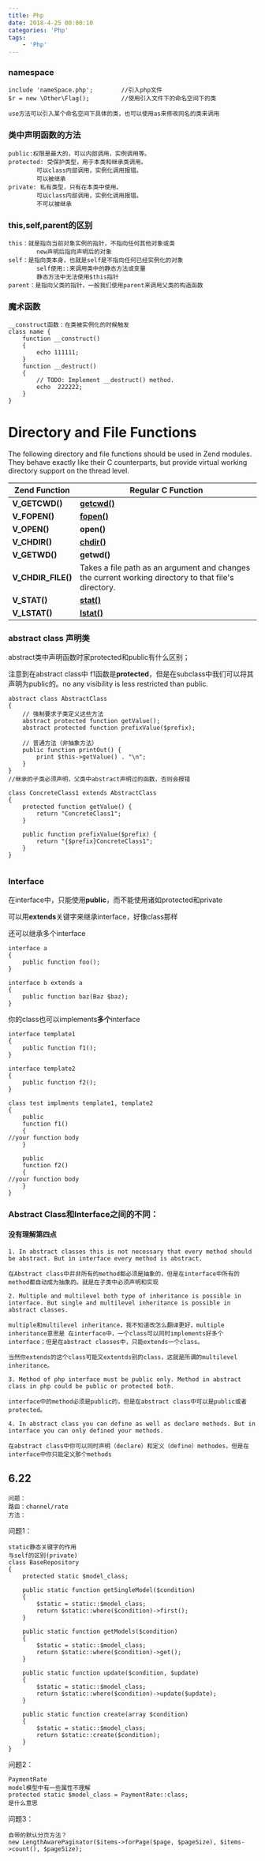 ```yaml
---
title: Php
date: 2018-4-25 00:00:10
categories: 'Php'
tags:
    - 'Php'
---
```


### namespace

```
include 'nameSpace.php';		//引入php文件
$r = new \Other\Flag();			//使用引入文件下的命名空间下的类

use方法可以引入某个命名空间下具体的类，也可以使用as来修改同名的类来调用
```



### 类中声明函数的方法

```
public:权限是最大的，可以内部调用，实例调用等。
protected: 受保护类型，用于本类和继承类调用。
		可以class内部调用，实例化调用报错。
		可以被继承
private: 私有类型，只有在本类中使用。
		可以class内部调用，实例化调用报错。
		不可以被继承
```



### this,self,parent的区别

```
this：就是指向当前对象实例的指针，不指向任何其他对象或类
		new声明后指向声明后的对象
self：是指向类本身，也就是self是不指向任何已经实例化的对象
		self使用::来调用类中的静态方法或变量
		静态方法中无法使用$this指针
parent：是指向父类的指针，一般我们使用parent来调用父类的构造函数
```



### 魔术函数

```
__construct函数：在类被实例化的时候触发
class name {
    function __construct()
    {
        echo 111111;
    }
    function __destruct()
    {
        // TODO: Implement __destruct() method.
        echo  222222;
    }
}
```







# Directory and File Functions

 The following directory and file functions should be used in Zend modules. They behave exactly like their C counterparts, but provide virtual working directory support on the thread level. 

| Zend Function      | Regular C Function                       |
| ------------------ | ---------------------------------------- |
| **V_GETCWD()**     | [**getcwd()**](itss://chm/zh/function.getcwd.html) |
| **V_FOPEN()**      | [**fopen()**](itss://chm/zh/function.fopen.html) |
| **V_OPEN()**       | **open()**                               |
| **V_CHDIR()**      | [**chdir()**](itss://chm/zh/function.chdir.html) |
| **V_GETWD()**      | **getwd()**                              |
| **V_CHDIR_FILE()** | Takes a file path as an argument and changes the current working directory to that file's directory. |
| **V_STAT()**       | [**stat()**](itss://chm/zh/function.stat.html) |
| **V_LSTAT()**      | [**lstat()**](itss://chm/zh/function.lstat.html) |





### abstract class 声明类

abstract类中声明函数时家protected和public有什么区别；

注意到在abstract class中 f1函数是**protected**，但是在subclass中我们可以将其声明为public的。no any visibility is less restricted than public.



```
abstract class AbstractClass
{
    // 强制要求子类定义这些方法
    abstract protected function getValue();
    abstract protected function prefixValue($prefix);

    // 普通方法（非抽象方法）
    public function printOut() {
        print $this->getValue() . "\n";
    }
}
//继承的子类必须声明，父类中abstract声明过的函数，否则会报错

class ConcreteClass1 extends AbstractClass
{
    protected function getValue() {
        return "ConcreteClass1";
    }

    public function prefixValue($prefix) {
        return "{$prefix}ConcreteClass1";
    }
}


```



### Interface

在interface中，只能使用**public**，而不能使用诸如protected和private

可以用**extends**关键字来继承interface，好像class那样

还可以继承多个interface

```
interface a
{
    public function foo();
}

interface b extends a
{
    public function baz(Baz $baz);
}

```

你的class也可以implements**多个**interface

```
interface template1
{
    public function f1();
}

interface template2
{
    public function f2();
}

class test implments template1, template2
{
    public
    function f1()
    {
//your function body
    }

    public
    function f2()
    {
//your function body
    }
}
```



### Abstract Class和Interface之间的不同：

#### 没有理解第四点

```
1. In abstract classes this is not necessary that every method should be abstract. But in interface every method is abstract.

在Abstract class中并非所有的method都必须是抽象的，但是在interface中所有的method都自动成为抽象的。就是在子类中必须声明和实现

2. Multiple and multilevel both type of inheritance is possible in interface. But single and multilevel inheritance is possible in abstract classes.

multiple和multilevel inheritance，我不知道改怎么翻译更好，multiple inheritance意思是 在interface中，一个class可以同时implements好多个interface；但是在abstract classes中，只能extends一个class。

当然你extends的这个class可能又extentds别的class，这就是所谓的multilevel inheritance。

3. Method of php interface must be public only. Method in abstract class in php could be public or protected both.

interface中的method必须是public的，但是在abstract class中可以是public或者protected。

4. In abstract class you can define as well as declare methods. But in interface you can only defined your methods.

在abstract class中你可以同时声明（declare）和定义（define）methodes，但是在interface中你只能定义那个methods
```




## 6.22

```
问题：
路由：channel/rate
方法：

```

问题1：

```
static静态关键字的作用
与self的区别(private)
class BaseRepository
{
    protected static $model_class;

    public static function getSingleModel($condition)
    {
        $static = static::$model_class;
        return $static::where($condition)->first();
    }

    public static function getModels($condition)
    {
        $static = static::$model_class;
        return $static::where($condition)->get();
    }

    public static function update($condition, $update)
    {
        $static = static::$model_class;
        return $static::where($condition)->update($update);
    }

    public static function create(array $condition)
    {
        $static = static::$model_class;
        return $static::create($condition);
    }
}
```



问题2：

```
PaymentRate
model模型中有一些属性不理解
protected static $model_class = PaymentRate::class;
是什么意思
```

问题3：

```
自带的默认分页方法？
new LengthAwarePaginator($items->forPage($page, $pageSize), $items->count(), $pageSize);
```